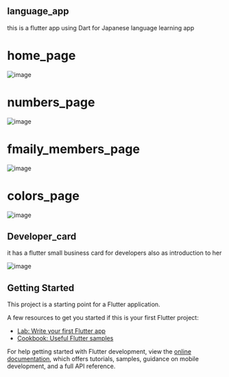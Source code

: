 ## language_app
this is a flutter app using Dart for Japanese language learning app

# home_page
![image](https://github.com/user-attachments/assets/504f37cd-bcbe-4e96-aad4-a4763d95444c)
# numbers_page
![image](https://github.com/user-attachments/assets/b7aa443a-d446-4540-96c6-f409928e5654)
# fmaily_members_page
![image](https://github.com/user-attachments/assets/bb2978eb-bd05-4c66-be24-f8e6ddc80235)
# colors_page
![image](https://github.com/user-attachments/assets/9998e5a9-2f2b-41e7-89e5-8e83d584977e)


## Developer_card
it has a flutter small business card for developers also as introduction to her

![image](https://github.com/user-attachments/assets/5794b02b-7daf-4c1d-92b5-14e78debb02d)


## Getting Started

This project is a starting point for a Flutter application.

A few resources to get you started if this is your first Flutter project:

- [Lab: Write your first Flutter app](https://docs.flutter.dev/get-started/codelab)
- [Cookbook: Useful Flutter samples](https://docs.flutter.dev/cookbook)

For help getting started with Flutter development, view the
[online documentation](https://docs.flutter.dev/), which offers tutorials,
samples, guidance on mobile development, and a full API reference.

